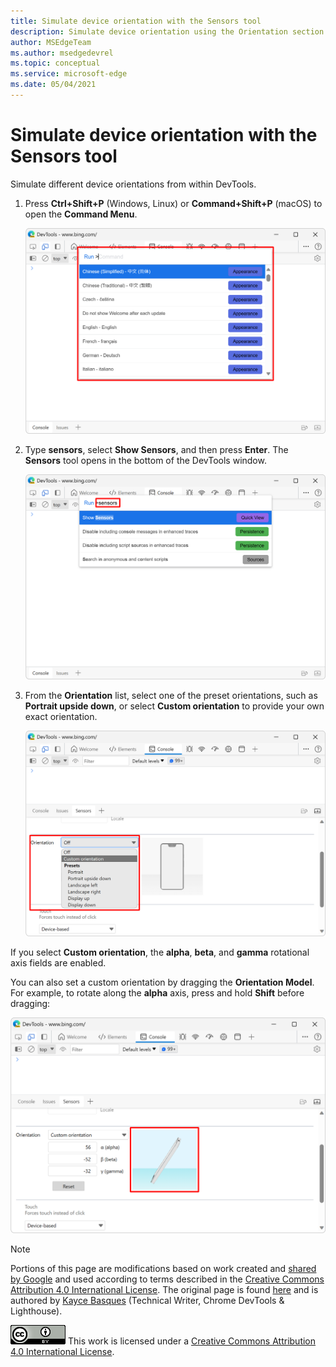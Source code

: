 ```yaml
---
title: Simulate device orientation with the Sensors tool
description: Simulate device orientation using the Orientation section of the Sensors tool.
author: MSEdgeTeam
ms.author: msedgedevrel
ms.topic: conceptual
ms.service: microsoft-edge
ms.date: 05/04/2021
---
```

<!-- Copyright Kayce Basques

   Licensed under the Apache License, Version 2.0 (the "License");
   you may not use this file except in compliance with the License.
   You may obtain a copy of the License at

       https://www.apache.org/licenses/LICENSE-2.0

   Unless required by applicable law or agreed to in writing, software
   distributed under the License is distributed on an "AS IS" BASIS,
   WITHOUT WARRANTIES OR CONDITIONS OF ANY KIND, either express or implied.
   See the License for the specific language governing permissions and
   limitations under the License.  -->
# Simulate device orientation with the Sensors tool

Simulate different device orientations from within DevTools.

<!--todo: update device orientation section when available -->

1. Press **Ctrl+Shift+P** (Windows, Linux) or **Command+Shift+P** (macOS) to open the **Command Menu**.

   ![The Command Menu](./orientation-images/device-mode-console-command-menu.png)

1. Type **sensors**, select **Show Sensors**, and then press **Enter**.  The **Sensors** tool opens in the bottom of the DevTools window.

   ![Show Sensors from Command Menu](./orientation-images/device-mode-console-command-menu-sensors.png)

1. From the **Orientation** list, select one of the preset orientations, such as **Portrait upside down**, or select **Custom orientation** to provide your own exact orientation.

   ![Selecting 'Portrait upside down' from the Orientation list](./orientation-images/device-mode-console-sensors-orientation-portrait-upside-down.png)

If you select **Custom orientation**, the **alpha**, **beta**, and **gamma** rotational axis fields are enabled.
<!--To understand how each axis works, see [Device Orientation & Motion - Rotation data](https://web.dev/native-hardware-device-orientation/#rotation-data). -->
<!-- todo: link to a local copy of that article section when available; see "original page" below -->
You can also set a custom orientation by dragging the **Orientation Model**.  For example, to rotate along the **alpha** axis, press and hold **Shift** before dragging:

![The Orientation Model](./orientation-images/device-mode-console-sensors-orientation-custom.png)


<!-- ====================================================================== -->
> [!NOTE]
> Portions of this page are modifications based on work created and [shared by Google](https://developers.google.com/terms/site-policies) and used according to terms described in the [Creative Commons Attribution 4.0 International License](https://creativecommons.org/licenses/by/4.0).
> The original page is found [here](https://developer.chrome.com/docs/devtools/device-mode/orientation/) and is authored by [Kayce Basques](https://developers.google.com/web/resources/contributors#kayce-basques) (Technical Writer, Chrome DevTools \& Lighthouse).

[![Creative Commons License](../../media/cc-logo/88x31.png)](https://creativecommons.org/licenses/by/4.0)
This work is licensed under a [Creative Commons Attribution 4.0 International License](https://creativecommons.org/licenses/by/4.0).
